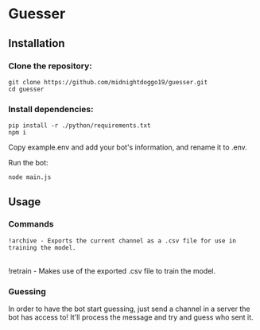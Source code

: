 # Guesser
## Installation

### Clone the repository:

    git clone https://github.com/midnightdoggo19/guesser.git
    cd guesser

### Install dependencies:

    pip install -r ./python/requirements.txt
    npm i

Copy example.env and add your bot's information, and rename it to .env.

Run the bot:

    node main.js

## Usage
### Commands
    !archive - Exports the current channel as a .csv file for use in training the model.
<br />
    !retrain - Makes use of the exported .csv file to train the model.
<br />

### Guessing
In order to have the bot start guessing, just send a channel in a server the bot has access to! It'll process the message and try and guess who sent it.
